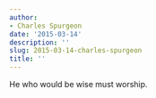 ```yaml
---
author:
- Charles Spurgeon
date: '2015-03-14'
description: ''
slug: 2015-03-14-charles-spurgeon
title: ''
---
```

He who would be wise must worship.



